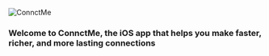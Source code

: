 ![ConnctMe](https://media.discordapp.net/attachments/764302902939484181/764894361330647041/ConnctMe.png)
### Welcome to ConnctMe, the iOS app that helps you make faster, richer, and more lasting connections
